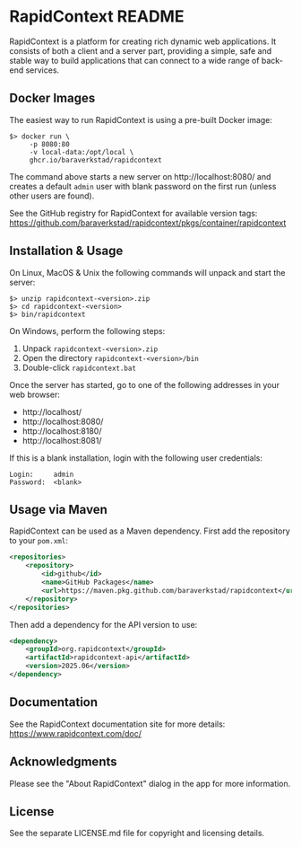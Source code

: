 RapidContext README
===================
RapidContext is a platform for creating rich dynamic web applications.
It consists of both a client and a server part, providing a simple,
safe and stable way to build applications that can connect to a wide
range of back-end services.


Docker Images
-------------
The easiest way to run RapidContext is using a pre-built Docker image:

    $> docker run \
         -p 8080:80
         -v local-data:/opt/local \
         ghcr.io/baraverkstad/rapidcontext

The command above starts a new server on http://localhost:8080/ and creates a
default `admin` user with blank password on the first run (unless other users
are found).

See the GitHub registry for RapidContext for available version tags:
https://github.com/baraverkstad/rapidcontext/pkgs/container/rapidcontext


Installation & Usage
--------------------
On Linux, MacOS & Unix the following commands will unpack and start
the server:

    $> unzip rapidcontext-<version>.zip
    $> cd rapidcontext-<version>
    $> bin/rapidcontext

On Windows, perform the following steps:

  1. Unpack `rapidcontext-<version>.zip`
  2. Open the directory `rapidcontext-<version>/bin`
  3. Double-click `rapidcontext.bat`

Once the server has started, go to one of the following addresses
in your web browser:

  - http://localhost/
  - http://localhost:8080/
  - http://localhost:8180/
  - http://localhost:8081/

If this is a blank installation, login with the following user
credentials:

    Login:     admin
    Password:  <blank>


Usage via Maven
---------------
RapidContext can be used as a Maven dependency. First add the repository to
your `pom.xml`:

```xml
<repositories>
    <repository>
        <id>github</id>
        <name>GitHub Packages</name>
        <url>https://maven.pkg.github.com/baraverkstad/rapidcontext</url>
    </repository>
</repositories>
```

Then add a dependency for the API version to use:

```xml
<dependency>
    <groupId>org.rapidcontext</groupId>
    <artifactId>rapidcontext-api</artifactId>
    <version>2025.06</version>
</dependency>
```


Documentation
-------------
See the RapidContext documentation site for more details:
https://www.rapidcontext.com/doc/


Acknowledgments
---------------
Please see the "About RapidContext" dialog in the app for more
information.


License
-------
See the separate LICENSE.md file for copyright and licensing
details.

